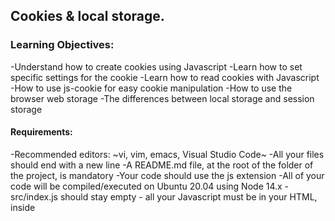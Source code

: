 ## Cookies & local storage.
### Learning Objectives:

-Understand how to create cookies using Javascript
-Learn how to set specific settings for the cookie
-Learn how to read cookies with Javascript
-How to use js-cookie for easy cookie manipulation
-How to use the browser web storage
-The differences between local storage and session storage
#### Requirements:
-Recommended editors: ~vi, vim, emacs, Visual Studio Code~
-All your files should end with a new line
-A README.md file, at the root of the folder of the project, is mandatory
-Your code should use the js extension
-All of your code will be compiled/executed on Ubuntu 20.04 using Node 14.x
-src/index.js should stay empty - all your Javascript must be in your HTML, inside <script> tag
